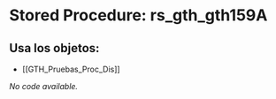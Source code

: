 # Stored Procedure: rs_gth_gth159A

## Usa los objetos:
- [[GTH_Pruebas_Proc_Dis]]

*No code available.*
